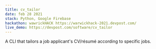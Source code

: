 ```yaml
---
title: cv_tailor
date: feb 28 2021
stack: Python, Google Firebase
hackathon: wawrickHACK https://warwickhack-2021.devpost.com/
live_demo: https://devpost.com/software/cv_tailor
---
```


A CLI that tailors a job applicant's CV/résumé according to specific jobs.
